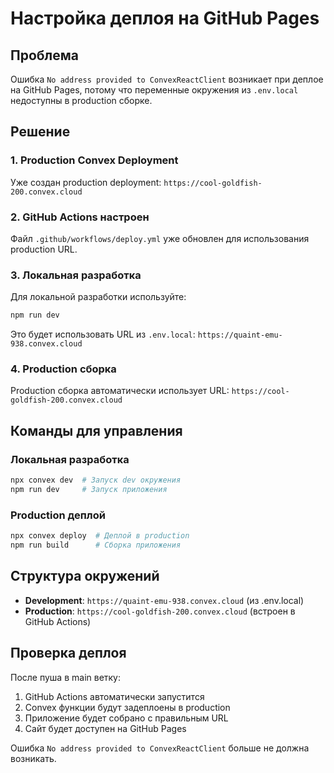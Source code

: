 # Настройка деплоя на GitHub Pages

## Проблема
Ошибка `No address provided to ConvexReactClient` возникает при деплое на GitHub Pages, потому что переменные окружения из `.env.local` недоступны в production сборке.

## Решение

### 1. Production Convex Deployment
Уже создан production deployment: `https://cool-goldfish-200.convex.cloud`

### 2. GitHub Actions настроен
Файл `.github/workflows/deploy.yml` уже обновлен для использования production URL.

### 3. Локальная разработка
Для локальной разработки используйте:
```bash
npm run dev
```
Это будет использовать URL из `.env.local`: `https://quaint-emu-938.convex.cloud`

### 4. Production сборка
Production сборка автоматически использует URL: `https://cool-goldfish-200.convex.cloud`

## Команды для управления

### Локальная разработка
```bash
npx convex dev  # Запуск dev окружения
npm run dev     # Запуск приложения
```

### Production деплой
```bash
npx convex deploy  # Деплой в production
npm run build      # Сборка приложения
```

## Структура окружений

- **Development**: `https://quaint-emu-938.convex.cloud` (из .env.local)
- **Production**: `https://cool-goldfish-200.convex.cloud` (встроен в GitHub Actions)

## Проверка деплоя

После пуша в main ветку:
1. GitHub Actions автоматически запустится
2. Convex функции будут задеплоены в production
3. Приложение будет собрано с правильным URL
4. Сайт будет доступен на GitHub Pages

Ошибка `No address provided to ConvexReactClient` больше не должна возникать.